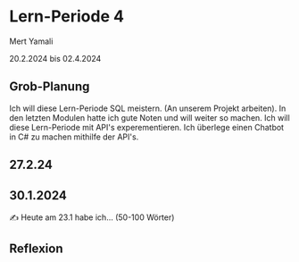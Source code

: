 # Lern-Periode 4

Mert Yamali

20.2.2024 bis 02.4.2024 

## Grob-Planung
Ich will diese Lern-Periode SQL meistern. (An unserem Projekt arbeiten). In den letzten Modulen hatte ich gute Noten und will weiter so machen. Ich will diese Lern-Periode mit API's experementieren. Ich überlege einen Chatbot in C# zu machen mithilfe der API's.
## 27.2.24


 



## 30.1.2024

✍️ Heute am 23.1 habe ich... (50-100 Wörter)

## Reflexion

